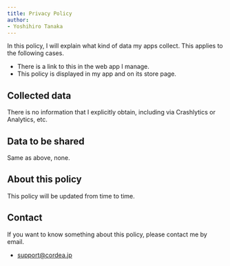 ```yaml
---
title: Privacy Policy
author:
- Yoshihiro Tanaka
---
```


In this policy, I will explain what kind of data my apps collect.
This applies to the following cases.

- There is a link to this in the web app I manage.
- This policy is displayed in my app and on its store page.

## Collected data

There is no information that I explicitly obtain, including via Crashlytics or Analytics, etc.

## Data to be shared

Same as above, none.

## About this policy

This policy will be updated from time to time.

## Contact

If you want to know something about this policy, please contact me by email.

- support@cordea.jp
